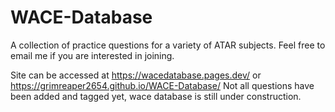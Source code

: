 # WACE-Database
A collection of practice questions for a variety of ATAR subjects.
Feel free to email me if you are interested in joining.

Site can be accessed at https://wacedatabase.pages.dev/ or https://grimreaper2654.github.io/WACE-Database/
Not all questions have been added and tagged yet, wace database is still under construction.
